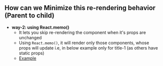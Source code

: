## How can we Minimize this re-rendering behavior (Parent to child)

- **way-2: using React.memo()**
  - It lets you skip re-rendering the component when it's props are unchanged
  - Using `React.memo()`, it will render only those components, whose props will update i.e, in below example only for title-1 (as others have static props)
  - [Example](https://github.com/princebansal7/Web-Development-Concepts/blob/main/react-js/08.react-minimize-renders-memo/src/App.jsx)